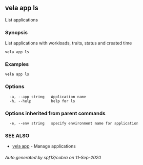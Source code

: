 ## vela app ls

List applications

### Synopsis

List applications with workloads, traits, status and created time

```
vela app ls
```

### Examples

```
vela app ls
```

### Options

```
  -a, --app string   Application name
  -h, --help         help for ls
```

### Options inherited from parent commands

```
  -e, --env string   specify environment name for application
```

### SEE ALSO

* [vela app](vela_app.md)	 - Manage applications

###### Auto generated by spf13/cobra on 11-Sep-2020
